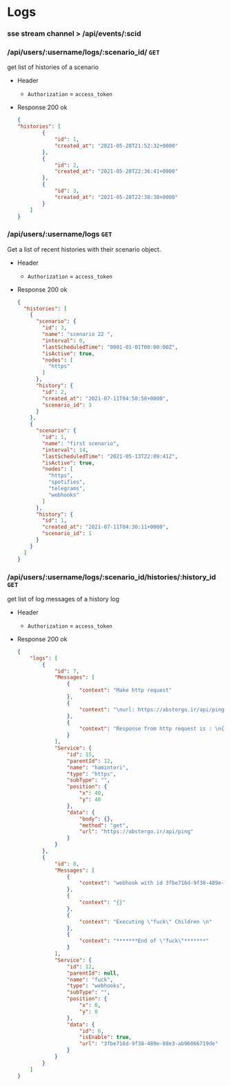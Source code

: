 # Logs
 
### sse stream channel > /api/events/:scid 


### /api/users/:username/logs/:scenario_id/ `GET`
get list of histories of a scenario 
- Header
    - `Authorization` = `access_token`

- Response
    200 ok
    ```json
    {
    "histories": [
            {
                "id": 1,
                "created_at": "2021-05-28T21:52:32+0000"
            },
            {
                "id": 2,
                "created_at": "2021-05-28T22:36:41+0000"
            },
            {
                "id": 3,
                "created_at": "2021-05-28T22:38:38+0000"
            }
        ]
    }
    ```


### /api/users/:username/logs `GET`
Get a list of recent histories with their scenario object.
- Header
    - `Authorization` = `access_token`

- Response
    200 ok
    ```json
    {
      "histories": [
        {
          "scenario": {
            "id": 3,
            "name": "scenario 22 ",
            "interval": 0,
            "lastScheduledTime": "0001-01-01T00:00:00Z",
            "isActive": true,
            "nodes": [
              "https"
            ]
          },
          "history": {
            "id": 2,
            "created_at": "2021-07-11T04:50:58+0000",
            "scenario_id": 3
          }
        },
        {
          "scenario": {
            "id": 1,
            "name": "first scenario",
            "interval": 14,
            "lastScheduledTime": "2021-05-13T22:09:41Z",
            "isActive": true,
            "nodes": [
              "https",
              "spotifies",
              "telegrams",
              "webhooks"
            ]
          },
          "history": {
            "id": 1,
            "created_at": "2021-07-11T04:30:11+0000",
            "scenario_id": 1
          }
        }
      ]
    }

    ```


### /api/users/:username/logs/:scenario_id/histories/:history_id `GET`
get list of log messages of a history log 
- Header
    - `Authorization` = `access_token`

- Response
    200 ok
    ```json
    {
        "logs": [
            {
                "id": 7,
                "Messages": [
                    {
                        "context": "Make http request"
                    },
                    {
                        "context": "\nurl: https://abstergo.ir/api/ping\nmethod: get\nbody:\n{}\n"
                    },
                    {
                        "context": "Response from http request is : \n{\"message\":\"pong\"}\n"
                    }
                ],
                "Service": {
                    "id": 15,
                    "parentId": 12,
                    "name": "hamintori",
                    "type": "https",
                    "subType": "",
                    "position": {
                        "x": 40,
                        "y": 40
                    },
                    "data": {
                        "body": {},
                        "method": "get",
                        "url": "https://abstergo.ir/api/ping"
                    }
                }
            },
            {
                "id": 8,
                "Messages": [
                    {
                        "context": "webhook with id 3fbe716d-9f38-489e-88e3-ab96066719de got payload:"
                    },
                    {
                        "context": "{}"
                    },
                    {
                        "context": "Executing \"fuck\" Children \n"
                    },
                    {
                        "context": "*******End of \"fuck\"*******"
                    }
                ],
                "Service": {
                    "id": 12,
                    "parentId": null,
                    "name": "fuck",
                    "type": "webhooks",
                    "subType": "",
                    "position": {
                        "x": 0,
                        "y": 0
                    },
                    "data": {
                        "id": 6,
                        "isEnable": true,
                        "url": "3fbe716d-9f38-489e-88e3-ab96066719de"
                    }
                }
            }
        ]
    }
    ```